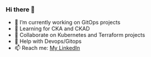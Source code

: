 ### Hi there 👋


- 🔭 I’m currently working on GitOps projects
- 🌱 Learning for CKA and CKAD
- 👯 Collaborate on Kubernetes and Terraform projects
- 🤔 Help with Devops/Gitops
- 📫 Reach me: [My LinkedIn](https://www.linkedin.com/in/borissh78)

<!--
**doker78/doker78** is a ✨ _special_ ✨ repository because its `README.md` (this file) appears on your GitHub profile.

Here are some ideas to get you started:

- 🔭 I’m currently working on ...
- 🌱 I’m currently learning ...
- 👯 I’m looking to collaborate on ...
- 🤔 I’m looking for help with ...
- 💬 Ask me about ...
- 📫 How to reach me: ...
- 😄 Pronouns: ...
- ⚡ Fun fact: ...
-->
